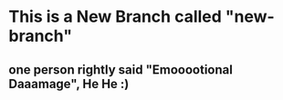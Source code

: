 # This is a New Branch called "new-branch"

## one person rightly said "Emooootional Daaamage", He He :)
